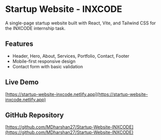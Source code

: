 # Startup Website - INXCODE

A single-page startup website built with React, Vite, and Tailwind CSS for the INXCODE internship task.  

## Features
- Header, Hero, About, Services, Portfolio, Contact, Footer  
- Mobile-first responsive design  
- Contact form with basic validation  

## Live Demo
[https://startup-website-inxcode.netlify.app](https://startup-website-inxcode.netlify.app)  

## GitHub Repository
[https://github.com/MDharshan27/Startup-Website-INXCODE](https://github.com/MDharshan27/Startup-Website-INXCODE)
